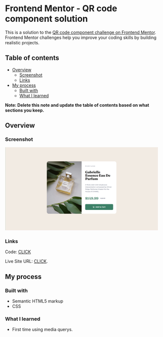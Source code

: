 # Frontend Mentor - QR code component solution

This is a solution to the [QR code component challenge on Frontend Mentor](https://www.frontendmentor.io/challenges/qr-code-component-iux_sIO_H). Frontend Mentor challenges help you improve your coding skills by building realistic projects. 

## Table of contents

- [Overview](#overview)
  - [Screenshot](#screenshot)
  - [Links](#links)
- [My process](#my-process)
  - [Built with](#built-with)
  - [What I learned](#what-i-learned)

**Note: Delete this note and update the table of contents based on what sections you keep.**

## Overview

### Screenshot
![solutiont](https://github.com/patrick-selin/product-preview-card-componen/blob/main/product-preview-card-component-solution-desktop.png)

### Links


 Code: [CLICK](https://github.com/patrick-selin/product-preview-card-componen.git)

 Live Site URL: [CLICK](https://patrick-selin.github.io/product-preview-card-componen/).

## My process

### Built with

- Semantic HTML5 markup
- CSS

### What I learned

- First time using media querys.

